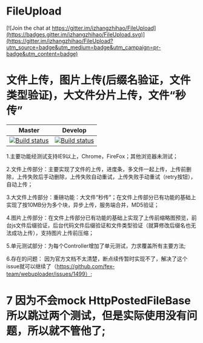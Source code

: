 # FileUpload

[![Join the chat at https://gitter.im/izhangzhihao/FileUpload](https://badges.gitter.im/izhangzhihao/FileUpload.svg)](https://gitter.im/izhangzhihao/FileUpload?utm_source=badge&utm_medium=badge&utm_campaign=pr-badge&utm_content=badge)

# 文件上传，图片上传(后缀名验证，文件类型验证)，大文件分片上传，文件“秒传”

|Master|Develop|
|:--:|:--:|
|[![Build status](https://ci.appveyor.com/api/projects/status/2t60n9j7p3i8gbd5/branch/master?svg=true)](https://ci.appveyor.com/project/izhangzhihao/fileupload/branch/master)|[![Build status](https://ci.appveyor.com/api/projects/status/2t60n9j7p3i8gbd5/branch/develop?svg=true)](https://ci.appveyor.com/project/izhangzhihao/fileupload/branch/develop)|

1.主要功能经测试支持IE9以上，Chrome，FireFox；其他浏览器未测试；

2.文件上传部分：主要实现了文件的上传，进度条，多文件一起上传，上传前删除，上传失败后手动删除，上传失败自动重试，上传失败手动重试（retry按钮），自动上传；

3.大文件上传部分：重磅功能：大文件“秒传”；在文件上传部分已有功能的基础上实现了按10MB分为多个块，异步上传，服务端合并，MD5验证；

4.图片上传部分：在文件上传部分已有功能的基础上实现了上传前缩略图预览，前台js文件后缀验证，后台代码文件后缀验证和文件类型验证（就算修改后缀名也无法成功上传），支持图片上传前压缩；

5.单元测试部分：为每个Controller增加了单元测试，力求覆盖所有主要方法;

6.存在的问题：
因为官方文档不太清楚，断点续传暂时实现不了，解决了这个issue就可以继续了（https://github.com/fex-team/webuploader/issues/1499）;

# 7 因为不会mock HttpPostedFileBase所以跳过两个测试，但是实际使用没有问题，所以就不管他了;
